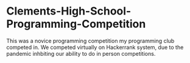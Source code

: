 # Clements-High-School-Programming-Competition
This was a novice programming competition my programming club competed in. We competed virtually on Hackerrank system, due to the pandemic inhbiting our ability to do in person competitions.
